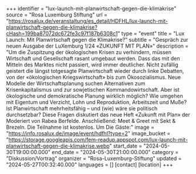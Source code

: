+++
identifier = "lux-launch-mit-planwirtschaft-gegen-die-klimakrise"
source = "Rosa Luxemburg Stiftung"
url = "https://rosalux.de/veranstaltung/es_detail/HDFHL/lux-launch-mit-planwirtschaft-gegen-die-klimakrise?cHash=199ba87072dc672fe3c97f187b6308c1"
type = "event"
title = "Lux Launch: Mit Planwirtschaft gegen die Klimakrise?"
subtitle = "Gespräch zur neuen Ausgabe der LuXemburg 1/24 «ZUKUNFT MIT PLAN»"
description = "Um die Zuspitzung der ökologischen Krisen zu verhindern, müssen Wirtschaft und Gesellschaft rasant umgebaut werden. Dass das mit den Mitteln des Marktes nicht passiert, wird immer deutlicher. Nicht zufällig geistert die längst totgesagte Planwirtschaft wieder durch linke Debatten, von der «ökologischen Kriegswirtschaft» bis zum Ökosozialismus. Neue Modelle der Wirtschaftsplanung suchen Alternativen zum Krisenkapitalismus und zur sowjetischen Kommandowirtschaft. Aber ist ökologische und demokratische Planung wirklich möglich? Wie umgehen mit Eigentum und Verzicht, Lohn und Reproduktion, Arbeitszeit und Muße? Ist Planwirtschaft mehrheitsfähig – und (wie) wäre sie politisch durchsetzbar? 
Diese Fragen diskutiert das neue Heft «Zukunft mit Plan» der 
Moderiert von Rabea Berfelde. Anschließend: Meet & Greet mit Sekt & Brezeln.
Die Teilnahme ist kostenlos. Um 
Die Gäste:"
image = "https://info.rosalux.de/image/event/hdfhl?type=2"
image_bucket = "https://storage.googleapis.com/fem-readup.appspot.com/lux-launch-mit-planwirtschaft-gegen-die-klimakrise.webp"
start_date = "2024-05-30T19:00:00.000"
end_date = "2024-05-30T21:00:00.000"
category = "Diskussion/Vortrag"
organizer = "Rosa-Luxemburg-Stiftung"
updated = "2024-05-27T00:32:40.000"
languages = []
[contact]
[location]
+++
